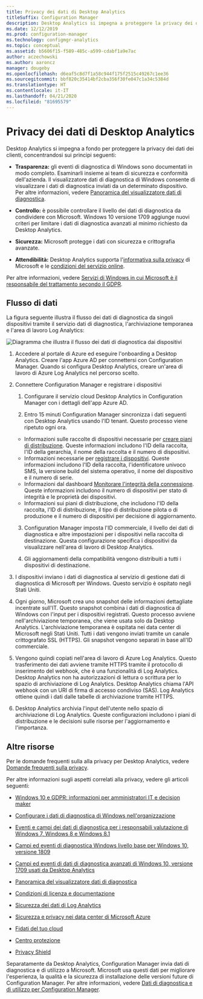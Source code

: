 ```yaml
---
title: Privacy dei dati di Desktop Analytics
titleSuffix: Configuration Manager
description: Desktop Analytics si impegna a proteggere la privacy dei dati dei clienti
ms.date: 12/12/2019
ms.prod: configuration-manager
ms.technology: configmgr-analytics
ms.topic: conceptual
ms.assetid: b5606f15-f589-485c-a599-cdabf1a9e7ac
author: aczechowski
ms.author: aaroncz
manager: dougeby
ms.openlocfilehash: d6eaf5c8d7f1a58c944f175f2515c49267c1ee36
ms.sourcegitcommit: bbf820c35414bf2cba356f30fe047c1a34c5384d
ms.translationtype: HT
ms.contentlocale: it-IT
ms.lasthandoff: 04/21/2020
ms.locfileid: "81695579"
---
```

# <a name="desktop-analytics-data-privacy"></a>Privacy dei dati di Desktop Analytics

Desktop Analytics si impegna a fondo per proteggere la privacy dei dati dei clienti, concentrandosi sui principi seguenti:

- **Trasparenza:** gli eventi di diagnostica di Windows sono documentati in modo completo. Esaminarli insieme ai team di sicurezza e conformità dell'azienda. Il visualizzatore dati di diagnostica di Windows consente di visualizzare i dati di diagnostica inviati da un determinato dispositivo. Per altre informazioni, vedere [Panoramica del visualizzatore dati di diagnostica](https://docs.microsoft.com/windows/configuration/diagnostic-data-viewer-overview).  

- **Controllo:** è possibile controllare il livello dei dati di diagnostica da condividere con Microsoft. Windows 10 versione 1709 aggiunge nuovi criteri per limitare i dati di diagnostica avanzati al minimo richiesto da Desktop Analytics.  

- **Sicurezza:** Microsoft protegge i dati con sicurezza e crittografia avanzate.  

- **Attendibilità:** Desktop Analytics supporta l'[informativa sulla privacy](https://privacy.microsoft.com/privacystatement) di Microsoft e le [condizioni del servizio online](https://www.microsoftvolumelicensing.com/DocumentSearch.aspx?Mode=3&DocumentTypeId=46).  

Per altre informazioni, vedere [Servizi di Windows in cui Microsoft è il responsabile del trattamento secondo il GDPR](https://docs.microsoft.com/windows/privacy/gdpr-it-guidance#windows-services-where-microsoft-is-the-processor-under-the-gdpr).<!-- 5353168 -->

## <a name="data-flow"></a>Flusso di dati

La figura seguente illustra il flusso dei dati di diagnostica da singoli dispositivi tramite il servizio dati di diagnostica, l'archiviazione temporanea e l'area di lavoro Log Analytics:

![Diagramma che illustra il flusso dei dati di diagnostica dai dispositivi](media/da-data-flow.png)

1. Accedere al portale di Azure ed eseguire l'onboarding a Desktop Analytics. Creare l'app Azure AD per connettersi con Configuration Manager. Quando si configura Desktop Analytics, creare un'area di lavoro di Azure Log Analytics nel percorso scelto.  

2. Connettere Configuration Manager e registrare i dispositivi  

    1. Configurare il servizio cloud Desktop Analytics in Configuration Manager con i dettagli dell'app Azure AD.  

    2. Entro 15 minuti Configuration Manager sincronizza i dati seguenti con Desktop Analytics usando l'ID tenant. Questo processo viene ripetuto ogni ora.

      - Informazioni sulle raccolte di dispositivi necessarie per [creare piani di distribuzione](create-deployment-plans.md). Queste informazioni includono l'ID della raccolta, l'ID della gerarchia, il nome della raccolta e il numero di dispositivi. 
      - Informazioni necessarie per [registrare i dispositivi](enroll-devices.md). Queste informazioni includono l'ID della raccolta, l'identificatore univoco SMS, la versione build del sistema operativo, il nome del dispositivo e il numero di serie.
      - Informazioni dal dashboard [Monitorare l'integrità della connessione](monitor-connection-health.md). Queste informazioni includono il numero di dispositivi per stato di integrità e le proprietà dei dispositivi.
      - Informazioni sui piani di distribuzione, che includono l'ID della raccolta, l'ID di distribuzione, il tipo di distribuzione pilota o di produzione e il numero di dispositivi per decisione di aggiornamento.

    3. Configuration Manager imposta l'ID commerciale, il livello dei dati di diagnostica e altre impostazioni per i dispositivi nella raccolta di destinazione. Questa configurazione specifica i dispositivi da visualizzare nell'area di lavoro di Desktop Analytics.  

    4. Gli aggiornamenti della compatibilità vengono distribuiti a tutti i dispositivi di destinazione.  

3. I dispositivi inviano i dati di diagnostica al servizio di gestione dati di diagnostica di Microsoft per Windows. Questo servizio è ospitato negli Stati Uniti.  

4. Ogni giorno, Microsoft crea uno snapshot delle informazioni dettagliate incentrate sull'IT. Questo snapshot combina i dati di diagnostica di Windows con l'input per i dispositivi registrati. Questo processo avviene nell'archiviazione temporanea, che viene usata solo da Desktop Analytics. L'archiviazione temporanea è ospitata nei data center di Microsoft negli Stati Uniti. Tutti i dati vengono inviati tramite un canale crittografato SSL (HTTPS). Gli snapshot vengono separati in base all'ID commerciale.  

5. Vengono quindi copiati nell'area di lavoro di Azure Log Analytics. Questo trasferimento dei dati avviene tramite HTTPS tramite il protocollo di inserimento del webhook, che è una funzionalità di Log Analytics. Desktop Analytics non ha autorizzazioni di lettura o scrittura per lo spazio di archiviazione di Log Analytics. Desktop Analytics chiama l'API webhook con un URI di firma di accesso condiviso (SAS). Log Analytics ottiene quindi i dati dalle tabelle di archiviazione tramite HTTPS.

6. Desktop Analytics archivia l'input dell'utente nello spazio di archiviazione di Log Analytics. Queste configurazioni includono i piani di distribuzione e le decisioni sulle risorse per l'aggiornamento e l'importanza.  

## <a name="other-resources"></a>Altre risorse

Per le domande frequenti sulla alla privacy per Desktop Analytics, vedere [Domande frequenti sulla privacy](faq.md#privacy).

Per altre informazioni sugli aspetti correlati alla privacy, vedere gli articoli seguenti:

- [Windows 10 e GDPR: informazioni per amministratori IT e decision maker](https://docs.microsoft.com/windows/privacy/gdpr-it-guidance)  

- [Configurare i dati di diagnostica di Windows nell'organizzazione](https://docs.microsoft.com/windows/privacy/configure-windows-diagnostic-data-in-your-organization)  

- [Eventi e campi dei dati di diagnostica per i responsabili valutazione di Windows 7, Windows 8 e Windows 8.1](https://docs.microsoft.com/previous-versions/windows/it-pro/windows-8.1-and-8/appraiser-diagnostic-data-events-and-fields)  

- [Campi ed eventi di diagnostica Windows livello base per Windows 10, versione 1809](https://docs.microsoft.com/windows/privacy/basic-level-windows-diagnostic-events-and-fields-1809)  

- [Campi ed eventi di dati di diagnostica avanzati di Windows 10, versione 1709 usati da Desktop Analytics](https://docs.microsoft.com/windows/privacy/enhanced-diagnostic-data-windows-analytics-events-and-fields)  

- [Panoramica del visualizzatore dati di diagnostica](https://docs.microsoft.com/windows/privacy/diagnostic-data-viewer-overview)  

- [Condizioni di licenza e documentazione](https://www.microsoftvolumelicensing.com/DocumentSearch.aspx?Mode=3&DocumentTypeId=31)  

- [Sicurezza dei dati di Log Analytics](https://docs.microsoft.com/azure/azure-monitor/platform/data-security)

- [Sicurezza e privacy nei data center di Microsoft Azure](https://azure.microsoft.com/global-infrastructure/)  

- [Fidati del tuo cloud](https://azure.microsoft.com/overview/trusted-cloud/)  

- [Centro protezione](https://www.microsoft.com/trustcenter)  

- [Privacy Shield](https://www.privacyshield.gov/)  

Separatamente da Desktop Analytics, Configuration Manager invia dati di diagnostica e di utilizzo a Microsoft. Microsoft usa questi dati per migliorare l'esperienza, la qualità e la sicurezza di installazione delle versioni future di Configuration Manager. Per altre informazioni, vedere [Dati di diagnostica e di utilizzo per Configuration Manager](../core/plan-design/diagnostics/diagnostics-and-usage-data.md).
